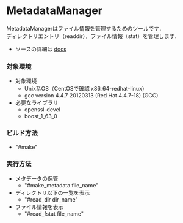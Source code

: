 # MetadataManager

MetadataManagerはファイル情報を管理するためのツールです．<br>
ディレクトリエントリ（readdir），ファイル情報（stat）を管理します．<br>
* ソースの詳細は [docs](https://eukeka.github.io/MetadataManager/docs/html/index.html "docs") 

### 対象環境    
* 対象環境
  * Unix系OS（CentOSで確認 x86_64-redhat-linux）
  * gcc version 4.4.7 20120313 (Red Hat 4.4.7-18) (GCC)  
* 必要なライブラリ
  * openssl-devel
  * boost_1_63_0 

### ビルド方法
* "#make" 

### 実行方法 
* メタデータの保管
  * "#make_metadata file_name" 
* ディレクトリ以下の一覧を表示
  * "#read_dir dir_name" 
* ファイル情報を表示
  * "#read_fstat file_name" 
